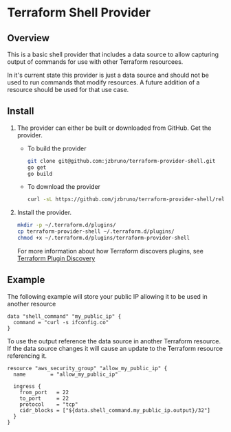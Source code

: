 # Terraform Shell Provider

## Overview

This is a basic shell provider that includes a data source to allow capturing output of commands
for use with other Terraform resourcees.

In it's current state this provider is just a data source and should not be used to run commands
that modify resources. A future addition of a resource should be used for that use case.

## Install

1. The provider can either be built or downloaded from GitHub. Get the provider.

    * To build the provider

        ```bash
        git clone git@github.com:jzbruno/terraform-provider-shell.git
        go get
        go build
        ```
        &NewLine;

    * To download the provider

        ```bash
        curl -sL https://github.com/jzbruno/terraform-provider-shell/releases/download/v0.1.0-alpha/terraform-provider-shell -o terraform-provider-shell
        ```
        &NewLine;

2. Install the provider.

    ```bash
    mkdir -p ~/.terraform.d/plugins/
    cp terraform-provider-shell ~/.terraform.d/plugins/
    chmod +x ~/.terraform.d/plugins/terraform-provider-shell
    ```
    &NewLine;

    For more information about how Terraform discovers plugins, see [Terraform Plugin Discovery](https://www.terraform.io/docs/extend/how-terraform-works.html#discovery)

## Example

The following example will store your public IP allowing it to be used in another resource

```hcl
data "shell_command" "my_public_ip" {
  command = "curl -s ifconfig.co"
}
```
&NewLine;

To use the output reference the data source in another Terraform resource. If the data source changes 
it will cause an update to the Terraform resource referencing it.

```hcl
resource "aws_security_group" "allow_my_public_ip" {
  name        = "allow_my_public_ip"

  ingress {
    from_port   = 22
    to_port     = 22
    protocol    = "tcp"
    cidr_blocks = ["${data.shell_command.my_public_ip.output}/32"]
  }
}
```
&NewLine;
